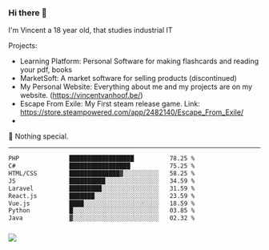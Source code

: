 ### Hi there 👋

I'm Vincent a 18 year old, that studies industrial IT

Projects:
- Learning Platform: Personal Software for making flashcards and reading your pdf, books
- MarketSoft: A market software for selling products (discontinued)
- My Personal Website: Everything about me and my projects are on my website. (https://vincentvanhoof.be/)
- Escape From Exile: My First steam release game. Link: https://store.steampowered.com/app/2482140/Escape_From_Exile/
- 
🔭 Nothing special.

<hr>

```txt
PHP              ██████████████████          78.25 %
C#               █████████████████           75.25 %
HTML/CSS         ██████████████▓░░░░░░░░░░   58.25 %
JS               ██████████░░░░░░░░░░░░░░░   34.59 %
Laravel          █████████░░░░░░░░░░░░░░░░   31.59 %
React.js         ███████░░░░░░░░░░░░░░░░░░   23.59 %
Vue.js           ████░░░░░░░░░░░░░░░░░░░░░   18.59 %
Python           █░░░░░░░░░░░░░░░░░░░░░░░░   03.85 %
Java             ▓░░░░░░░░░░░░░░░░░░░░░░░░   02.32 %
```

<h3>
  <a href="https://github.com/DitIsVincentPM">
      <img src="https://github-profile-trophy.vercel.app/?username=DitIsVincentPM&no-bg=true&no-frame=true">
  </a>
</h3>
